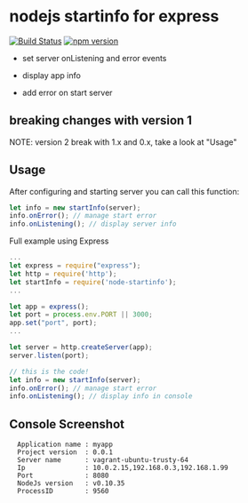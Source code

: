 nodejs startinfo for express
===================
[![Build Status](https://travis-ci.org/gimox/node-startinfo.svg?branch=master)](https://travis-ci.org/gimox/node-startinfo)
[![npm version](https://badge.fury.io/js/node-startinfo.svg)](https://badge.fury.io/js/node-startinfo)

- set server onListening and error events

- display app info

- add error on start server


breaking changes with version 1
-------------
NOTE: version 2 break with 1.x and 0.x, take a look at "Usage"



Usage
-------------
After configuring and starting server you can call this function:
```js
let info = new startInfo(server);
info.onError(); // manage start error
info.onListening(); // display server info
```


Full example using Express

```js
...
let express = require("express");
let http = require('http');
let startInfo = require('node-startinfo');
...

let app = express();
let port = process.env.PORT || 3000;
app.set("port", port);
...

let server = http.createServer(app);
server.listen(port);

// this is the code!
let info = new startInfo(server);
info.onError(); // manage start error
info.onListening(); // display info in console

````





Console Screenshot
-------------

      Application name : myapp
      Project version  : 0.0.1
      Server name      : vagrant-ubuntu-trusty-64
      Ip               : 10.0.2.15,192.168.0.3,192.168.1.99
      Port             : 8080
      NodeJs version   : v0.10.35
      ProcessID        : 9560
